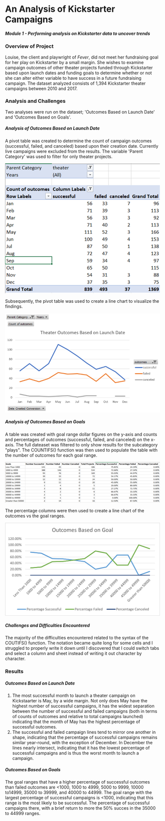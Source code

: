 # An Analysis of Kickstarter Campaigns
##### Module 1 - Performing analysis on Kickstarter data to uncover trends
### Overview of Project
  Louise, the client and playwright of *Fever*, did not meet her fundraising goal for her play on Kickstarter by a small margin.  She wishes to examine campaign outcomes of other theater projects funded through Kickstarter based upon launch dates and funding goals to determine whether or not she can alter either variable to have success in a future fundraising campaign.  The dataset analyzed consists of 1,394 Kickstarter theater campaigns between 2010 and 2017.
### Analysis and Challenges
  Two analyses were run on the dataset; 'Outcomes Based on Launch Date' and 'Outcomes Based on Goals'.  
##### Analysis of Outcomes Based on Launch Date 
A pivot table was created to determine the count of campaign outcomes (successful, failed, and canceled) based upon their creation date. Currently live campaigns were excluded from the results. The variable 'Parent Category' was used to filter for only theater projects. 

![](Outcomes_vs_Launch_Date_Pivot_Table.PNG)

Subsequently, the pivot table was used to create a line chart to visualize the findings. 

![](Theater_Outcomes_vs_Launch.PNG)

##### Analysis of Outcomes Based on Goals
A table was created with goal range dollar figures on the y-axis and counts and percentages of outcomes (successful, failed, and canceled) on the x-axis. The full dateaset was filtered to only show results for the subcategory "plays". The COUNTIFS() function was then used to populate the table with the number of outcomes for each goal range.

![](Outcomes_vs_Goals_Table.PNG)

The percentage columns were then used to create a line chart of the outcomes vs the goal ranges.

![](Outcomes_vs_Goals.png)

##### Challenges and Difficulties Encountered
The majority of the difficulties encountered related to the syntax of the COUTIFS() function. The notation became quite long for some cells and I struggled to properly write it down until I discovered that I could switch tabs and select a column and sheet instead of writing it out character by character.    
### Results
##### Outcomes Based on Launch Date
1. The most successful month to launch a theater campaign on Kickstaarter is May, by a wide margin.  Not only does May have the highest number of successful campaigns, it has the widest separation between the number of successful and failed campaigns (both in terms of counts of outcomes and relative to total campaigns launched) indicating that the month of May has the highest percentage of successful outcomes.  
2. The successful and failed campaign lines tend to mirror one another in shape, indicating that the percentage of successful campaigns remains similar year-round, with the exception of December.  In December the lines nearly intersect, indicating that it has the lowest percentage of successful campaigns and is thus the worst month to launch a campaign.
##### Outcomes Based on Goals
The goal ranges that have a higher percentage of successful outcomes than failed outcomes are <1000, 1000 to 4999, 5000 to 9999, 10000 to14999, 35000 to 39999, and 40000 to 44999.  The goal range with the largest percentage of successful campaigns is <1000, indicating that this range is the most likely to be successful. The percentage of successful campaigns there, with a brief return to more the 50% succes in the 35000 to 44999 ranges. 
